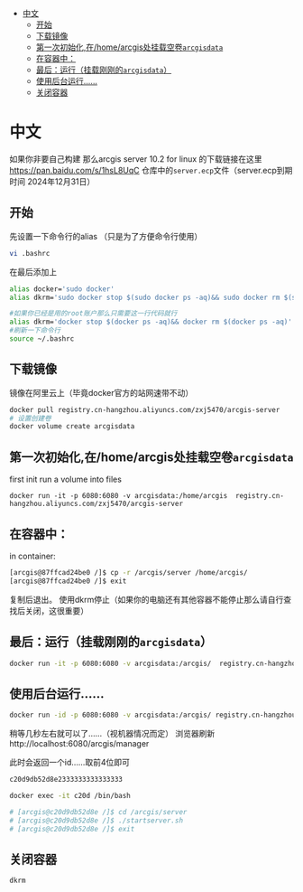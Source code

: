 
<!-- @import "[TOC]" {cmd="toc" depthFrom=1 depthTo=6 orderedList=false} -->
<!-- code_chunk_output -->

* [中文](#中文)
	* [开始](#开始)
	* [下载镜像](#下载镜像)
	* [第一次初始化,在/home/arcgis处挂载空卷`arcgisdata`](#第一次初始化在homearcgis处挂载空卷arcgisdata)
	* [在容器中：](#在容器中)
	* [最后：运行（挂载刚刚的`arcgisdata`）](#最后运行挂载刚刚的arcgisdata)
	* [使用后台运行……](#使用后台运行)
	* [关闭容器](#关闭容器)

<!-- /code_chunk_output -->

# 中文

如果你非要自己构建
那么arcgis server 10.2 for linux 的下载链接在这里 https://pan.baidu.com/s/1hsL8UqC 
仓库中的`server.ecp`文件（server.ecp到期时间 2024年12月31日）

## 开始 
先设置一下命令行的alias （只是为了方便命令行使用）
```bash
vi .bashrc
```
在最后添加上
```bash
alias docker='sudo docker'
alias dkrm='sudo docker stop $(sudo docker ps -aq)&& sudo docker rm $(sudo docker ps -aq)'

#如果你已经是用的root账户那么只需要这一行代码就行
alias dkrm='docker stop $(docker ps -aq)&& docker rm $(docker ps -aq)'
#刷新一下命令行
source ~/.bashrc
```

## 下载镜像
镜像在阿里云上（毕竟docker官方的站网速带不动）
```bash
docker pull registry.cn-hangzhou.aliyuncs.com/zxj5470/arcgis-server
# 设置创建卷
docker volume create arcgisdata
```

## 第一次初始化,在/home/arcgis处挂载空卷`arcgisdata`
first init run a volume into files 
```
docker run -it -p 6080:6080 -v arcgisdata:/home/arcgis  registry.cn-hangzhou.aliyuncs.com/zxj5470/arcgis-server
```

## 在容器中：
in container:
```bash
[arcgis@87ffcad24be0 /]$ cp -r /arcgis/server /home/arcgis/
[arcgis@87ffcad24be0 /]$ exit
```
复制后退出。
使用dkrm停止（如果你的电脑还有其他容器不能停止那么请自行查找后关闭，这很重要）

## 最后：运行（挂载刚刚的`arcgisdata`）
```bash
docker run -it -p 6080:6080 -v arcgisdata:/arcgis/  registry.cn-hangzhou.aliyuncs.com/zxj5470/arcgis-server
```

## 使用后台运行……
```bash
docker run -id -p 6080:6080 -v arcgisdata:/arcgis/ registry.cn-hangzhou.aliyuncs.com/zxj5470/arcgis-server
```
稍等几秒左右就可以了……（视机器情况而定）
浏览器刷新 
http://localhost:6080/arcgis/manager

此时会返回一个id……取前4位即可
```bash
c20d9db52d8e2333333333333333

docker exec -it c20d /bin/bash

# [arcgis@c20d9db52d8e /]$ cd /arcgis/server
# [arcgis@c20d9db52d8e /]$ ./startserver.sh
# [arcgis@c20d9db52d8e /]$ exit
```

## 关闭容器
```
dkrm
```
